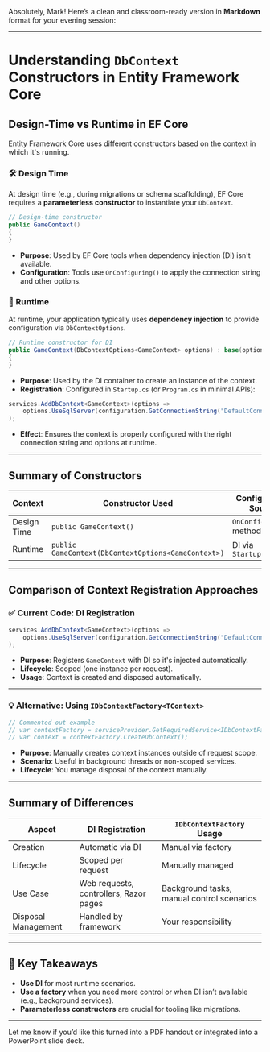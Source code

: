 Absolutely, Mark! Here’s a clean and classroom-ready version in **Markdown** format for your evening session:

---

# Understanding `DbContext` Constructors in Entity Framework Core

## Design-Time vs Runtime in EF Core

Entity Framework Core uses different constructors based on the context in which it's running.

### 🛠️ Design Time

At design time (e.g., during migrations or schema scaffolding), EF Core requires a **parameterless constructor** to instantiate your `DbContext`.

```csharp
// Design-time constructor
public GameContext()
{
}
```

- **Purpose**: Used by EF Core tools when dependency injection (DI) isn't available.
- **Configuration**: Tools use `OnConfiguring()` to apply the connection string and other options.

### 🚀 Runtime

At runtime, your application typically uses **dependency injection** to provide configuration via `DbContextOptions`.

```csharp
// Runtime constructor for DI
public GameContext(DbContextOptions<GameContext> options) : base(options)
{
}
```

- **Purpose**: Used by the DI container to create an instance of the context.
- **Registration**: Configured in `Startup.cs` (or `Program.cs` in minimal APIs):

```csharp
services.AddDbContext<GameContext>(options =>
    options.UseSqlServer(configuration.GetConnectionString("DefaultConnection"))
);
```

- **Effect**: Ensures the context is properly configured with the right connection string and options at runtime.

---

## Summary of Constructors

| Context       | Constructor Used                                       | Configuration Source      |
|---------------|--------------------------------------------------------|---------------------------|
| Design Time   | `public GameContext()`                                 | `OnConfiguring()` method  |
| Runtime       | `public GameContext(DbContextOptions<GameContext>)`    | DI via `Startup.cs`       |

---

## Comparison of Context Registration Approaches

### ✅ Current Code: DI Registration

```csharp
services.AddDbContext<GameContext>(options =>
    options.UseSqlServer(configuration.GetConnectionString("DefaultConnection"))
);
```

- **Purpose**: Registers `GameContext` with DI so it's injected automatically.
- **Lifecycle**: Scoped (one instance per request).
- **Usage**: Context is created and disposed automatically.

---

### 💡 Alternative: Using `IDbContextFactory<TContext>`

```csharp
// Commented-out example
// var contextFactory = serviceProvider.GetRequiredService<IDbContextFactory<GameContext>>();
// var context = contextFactory.CreateDbContext();
```

- **Purpose**: Manually creates context instances outside of request scope.
- **Scenario**: Useful in background threads or non-scoped services.
- **Lifecycle**: You manage disposal of the context manually.

---

## Summary of Differences

| Aspect              | DI Registration                             | `IDbContextFactory` Usage                  |
|---------------------|---------------------------------------------|--------------------------------------------|
| Creation            | Automatic via DI                            | Manual via factory                         |
| Lifecycle           | Scoped per request                          | Manually managed                           |
| Use Case            | Web requests, controllers, Razor pages      | Background tasks, manual control scenarios |
| Disposal Management | Handled by framework                        | Your responsibility                        |

---

## 🧠 Key Takeaways

- **Use DI** for most runtime scenarios.
- **Use a factory** when you need more control or when DI isn’t available (e.g., background services).
- **Parameterless constructors** are crucial for tooling like migrations.

---

Let me know if you’d like this turned into a PDF handout or integrated into a PowerPoint slide deck.